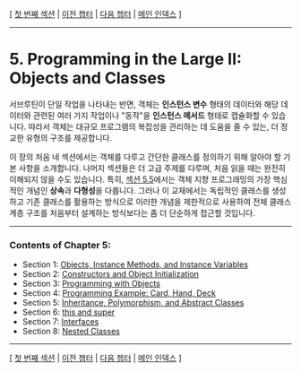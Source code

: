 [ [첫 번째 섹션](../ch05/lesson_5_1.md) | [이전 챕터](../ch04/index.md) | [다음 쳅터](../ch6/index.md) | [메인 인덱스](../index.md) ]

***

# 5.  Programming in the Large II: Objects and Classes

서브루틴이 단일 작업을 나타내는 반면, 객체는 **인스턴스 변수** 형태의 데이터와 해당 데이터와 관련된 여러 가지 작업이나 "동작"을 **인스턴스 메서드** 형태로 캡슐화할 수 있습니다. 따라서 객체는 대규모 프로그램의 복잡성을 관리하는 데 도움을 줄 수 있는, 더 정교한 유형의 구조를 제공합니다.

이 장의 처음 네 섹션에서는 객체를 다루고 간단한 클래스를 정의하기 위해 알아야 할 기본 사항을 소개합니다. 나머지 섹션들은 더 고급 주제를 다루며, 처음 읽을 때는 완전히 이해되지 않을 수도 있습니다. 특히, [섹션 5.5](../ch05/lesson_5_5.md)에서는 객체 지향 프로그래밍의 가장 핵심적인 개념인 **상속**과 **다형성**을 다룹니다. 그러나 이 교재에서는 독립적인 클래스를 생성하고 기존 클래스를 활용하는 방식으로 이러한 개념을 제한적으로 사용하여 전체 클래스 계층 구조를 처음부터 설계하는 방식보다는 좀 더 단순하게 접근할 것입니다.

***

### Contents of Chapter 5:

*   Section 1: [Objects, Instance Methods, and Instance Variables](lesson_5_1.md)
*   Section 2: [Constructors and Object Initialization](lesson_5_2.md)
*   Section 3: [Programming with Objects](lesson_5_3.md)
*   Section 4: [Programming Example: Card, Hand, Deck](lesson_5_4.md)
*   Section 5: [Inheritance, Polymorphism, and Abstract Classes](lesson_5_5.md)
*   Section 6: [this and super](lesson_5_6.md)
*   Section 7: [Interfaces](lesson_5_7.md)
*   Section 8: [Nested Classes](lesson_5_8.md)

***

[ [첫 번째 섹션](../ch05/lesson_5_1.md) | [이전 챕터](../ch04/index.md) | [다음 쳅터](../ch6/index.md) | [메인 인덱스](../index.md) ]